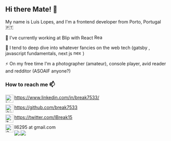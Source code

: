 ## Hi there Mate! 👋

My name is Luís Lopes, and I'm a frontend developer from Porto, Portugal 🇵🇹

🏢 I've currently working at Blip with React <img width="25" height="15" src="https://upload.wikimedia.org/wikipedia/commons/thumb/a/a7/React-icon.svg/1200px-React-icon.svg.png" alt="React Icon">

🌱 I tend to deep dive into whatever fancies on the web tech (gatsby , javascript fundamentals, next js <img width="25" height="15" src="https://d2eip9sf3oo6c2.cloudfront.net/tags/images/000/001/074/landscape/nextjs.png" alt="next Icon"> ) 

⚡ On my free time I'm a photographer (amateur), console player, avid reader and redditor (ASOAIF anyone?)


### How to reach me 📫

<img align="left" width="25" height="25" src="https://www.vectorico.com/wp-content/uploads/2018/02/LinkedIn-Icon-squircle.png" alt="Linkedin Icon"> https://www.linkedin.com/in/break7533/

<img align="left" width="25" height="25" src="https://github.githubassets.com/images/modules/logos_page/GitHub-Mark.png" alt="Github Icon"> https://github.com/break7533

<img align="left" width="25" height="25" src="https://image.similarpng.com/very-thumbnail/2020/06/Logo-Twitter-icon-transparent-PNG.png" alt="Twitter Icon"> https://twitter.com/lBreak15

<img align="left" width="25" height="25" src="https://cdn4.iconfinder.com/data/icons/free-colorful-icons/360/gmail.png" alt="Gmail Icon"> 
ll6295 at gmail.com

<br/>

<a href="https://github.com/anuraghazra/github-readme-stats">
  <img align="center" src="https://github-readme-stats.vercel.app/api?username=break7533&show_icons=true&count_private=true&theme=monokai" />
</a>
<a href="https://github.com/anuraghazra/github-readme-stats">
  <img align="center" src="https://github-readme-stats.vercel.app/api/top-langs/?username=break7533&hide=CoffeeScript&theme=monokai&layout=compact" />
</a>
